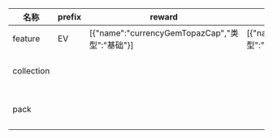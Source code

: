 | 名称  | prefix | reward | shinyReward | 解锁  | 周末旅行 | 热带天堂 | 寒冷时期 | 好交易 | 连接线 | 感觉很幸运 | 投资者梦想 | 园艺高手 | 钓鱼为乐 | 迷人的船 | 午夜异常 | 冰雪仙境 | 欢乐的火花 |
| --- | ------ | ------ | ----------- | --- | ---- | ---- | ---- | --- | --- | ----- | ----- | ---- | ---- | ---- | ---- | ---- | ----- |
| feature | EV | [{"name":"currencyGemTopazCap","类型":"基础"}] | [{"name":"currencyGemTopazCap","类型":"基础"}] | eventFeature |  |  |  |  |  |  |  |  |  |  |  |  |  |
| collection |  |  |  |  | {"reward":[{"name":"currencyGemTopazCap","类型":"基础","value":50}]} | {"reward":[{"name":"currencyGemTopazCap","类型":"基础","value":50}]} | {"reward":[{"name":"currencyGemTopazCap","类型":"基础","value":50}]} |  |  |  |  |  |  |  |  |  |  |
| pack |  |  |  |  |  |  |  | {"解锁":"merchantEvent","amount":1,"content":{"旧货出售":2,"加油站":2,"本地商户":2}} | {"解锁":"bingoCasinoEvent","amount":1,"content":{"电视宾果游戏":6}} | {"解锁":"wheelOfFortuneCasinoEvent","amount":1,"content":{"赌场":6}} | {"解锁":"bankEvent","amount":3,"content":{"银行保险箱":2,"利润！":2,"信用卡":2}} | {"解锁":"bloomEvent","amount":1,"content":{"花卉育种":3,"植物样本":3}} | {"解锁":"weatherChaosEvent","amount":1,"content":{"鱼叉捕鱼":3,"蜗牛赛跑":3}} | {"解锁":"summerFestivalEvent","amount":1,"content":{"孤岛":3,"夏日之歌":3}} | {"解锁":"nightHuntEvent","amount":1,"content":{"神秘的汤":3,"秘泉":3}} | {"解锁":"snowdownEvent","amount":1,"content":{"做雪人":3,"冬季运动":3}} | {"解锁":"cindersEvent","amount":1,"content":{"城堡灯":3,"灯泡店":3}} |
